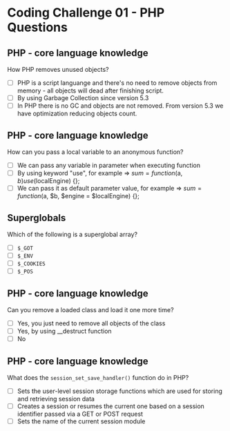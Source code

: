 # Coding Challenge 01 - PHP Questions

## PHP - core language knowledge
How PHP removes unused objects?

- [ ] PHP is a script languange and there's no need to remove objects from memory - all objects will dead after finishing script.
- [ ] By using Garbage Collection since version 5.3
- [ ] In PHP there is no GC and objects are not removed. From version 5.3 we have optimization reducing objects count.

## PHP - core language knowledge
How can you pass a local variable to an anonymous function?

- [ ] We can pass any variable in parameter when executing function
- [ ] By using keyword "use", for example => $sum = function($a, $b) use ($localEngine) {};
- [ ] We can pass it as default parameter value, for example => $sum = function ($a, $b, $engine = $localEngine) {};

## Superglobals
Which of the following is a superglobal array?

- [ ] `$_GOT`
- [ ] `$_ENV`
- [ ] `$_COOKIES`
- [ ] `$_POS`

## PHP - core language knowledge
Can you remove a loaded class and load it one more time?

- [ ] Yes, you just need to remove all objects of the class
- [ ] Yes, by using \__destruct function
- [ ] No

## PHP - core language knowledge
What does the `session_set_save_handler()` function do in PHP?

- [ ] Sets the user-level session storage functions which are used for storing and retrieving session data
- [ ] Creates a session or resumes the current one based on a session identifier passed via a GET or POST request
- [ ] Sets the name of the current session module
